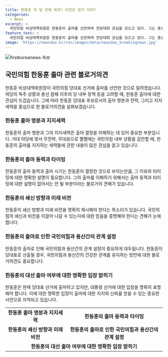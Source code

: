 ```yaml
---
title: 한동훈 석 달 만에 복귀! 비전은 뭔가 이야?
categories:
  - News
excerpt: >
  국민의힘 비상대책위원장 한동훈이 출마를 선언하며 전당대회 관심을 모으고 있다. 그는 총선 참패 이후 쇄신을 보여주지 못한 당의 상황을 비판하고 자신의 출마를 결심한 것으로 알려졌다. 하지만 출마명분이 약하다는 지적도 있고, 지지 세력에 대한 의문도 제기되고 있다. 또한, 대표 출마에 짧은 기간 내 복귀하는 사례는 드물기 때문에 그의 행보에 관심이 쏠리고 있다.
feature_text: >
  국민의힘 비상대책위원장 한동훈이 출마를 선언하며 전당대회 관심을 모으고 있다. 그는 총선 참패 이후 쇄신을 보여주지 못한 당의 상황을 비판하고 자신의 출마를 결심한 것으로 알려졌다. 하지만 출마명분이 약하다는 지적도 있고, 지지 세력에 대한 의문도 제기되고 있다. 또한, 대표 출마에 짧은 기간 내 복귀하는 사례는 드물기 때문에 그의 행보에 관심이 쏠리고 있다.
image: 'https://newsdao.kr/res/images/meta/newsdao_breakingnews.jpg'
---
```


<p><img src="https://newsdao.kr/res/images/meta/newsdao_breakingnews.jpg" alt="firstkoreanews 속보" /></p>

<h2 data-ke-size="size26">국민의힘 한동훈 출마 관련 블로거의견</h2>

<p data-ke-size="size16">한동훈 비상대책위원장이 국민의힘 당대표 선거에 출마를 선언한 것으로 알려졌습니다. 여당의 독주 상황과 총선 참패 이후의 당 내부 정책 등을 고려할 때, 한동훈 출마에 대한 관심이 뜨겁습니다. 그에 따라 한동훈 당대표 후보로서의 출마 명분과 전략, 그리고 지지세력을 중심으로 한 블로거의견을 살펴보겠습니다.</p>

<h3 data-ke-size="size24">한동훈 출마 명분과 지지세력</h3>

<p data-ke-size="size16">한동훈의 출마 명분과 그의 지지세력은 출마 결정을 이해하는 데 있어 중요한 부분입니다. 거대 야당에 맞서 무전략, 무대응으로 쩔쩔매는 국민의힘 내부 상황을 감안할 때, 한동훈의 출마를 지지하는 세력들에 관한 내용이 많은 관심을 끌고 있습니다.</p>

<h3 data-ke-size="size24">한동훈의 출마 동력과 타이밍</h3>

<p data-ke-size="size16">한동훈의 출마 동력과 출마 시기는 한동훈이 결정한 것으로 보이는만큼, 그 이유와 타이밍에 대한 명확한 설명이 필요합니다. 그의 출마를 이해하기 위해서는 출마 동력과 타이밍에 대한 설명이 없어서는 안 될 부분이라는 블로거의 견해가 있습니다.</p>

<h3 data-ke-size="size24">한동훈의 쇄신 방향과 미래 비전</h3>

<p data-ke-size="size16">한동훈이 쇄신 방향과 미래 비전을 명확히 제시해야 한다는 목소리가 있습니다. 국민의힘의 쇄신과 비전을 이끌어 나갈 수 있는지에 대한 믿음을 증명해야 한다는 견해가 눈에 띕니다. </p>

<h3 data-ke-size="size24">한동훈의 출마로 인한 국민의힘과 용산간의 관계 설정</h3>

<p data-ke-size="size16">한동훈의 출마로 인해 국민의힘과 용산간의 관계 설정이 중요하게 대두됩니다. 한동훈이 당대표로 선출될 경우, 국민의힘과 용산간의 건강한 관계를 유지하는 방안에 대한 블로거의견도 중요합니다.</p>

<h3 data-ke-size="size24">한동훈의 대선 출마 여부에 대한 명확한 입장 밝히기</h3>

<p data-ke-size="size16">한동훈은 현재 당대표 선거에 출마하고 있지만, 대통령 선거에 대한 입장을 명확히 표명해야 합니다. 이에 대한 명확한 입장이 출마에 대한 지지와 신뢰를 얻을 수 있는 중요한 사안으로 지적되고 있습니다.</p>

<table>
  <tr>
    <td style="text-align: center; height: 17px;"><b>한동훈 출마 명분과 지지세력</b></td>
    <td style="text-align: center; height: 17px;"><b>한동훈의 출마 동력과 타이밍</b></td>
  </tr>
  <tr>
    <td style="text-align: center; height: 17px;"><b>한동훈의 쇄신 방향과 미래 비전</b></td>
    <td style="text-align: center; height: 17px;"><b>한동훈의 출마로 인한 국민의힘과 용산간의 관계 설정</b></td>
  </tr>
  <tr>
    <td style="text-align: center; height: 17px;" colspan="2"><b>한동훈의 대선 출마 여부에 대한 명확한 입장 밝히기</b></td>
  </tr>
</table>


